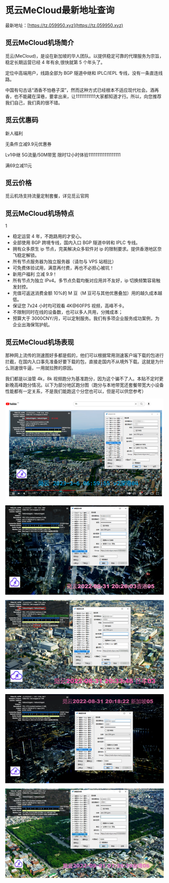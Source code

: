 # 觅云MeCloud最新地址查询

最新地址：[https://tz.059950.xyz](https://tz.059950.xyz)

## 觅云MeCloud机场简介

觅云(MeCloud)，是设在新加坡的华人团队。以提供稳定可靠的代理服务为宗旨，稳定长期运营已经 4 年有余,很快就第 5 个年头了。

定位中高端用户，线路全部为 BGP 隧道中继和 IPLC/IEPL 专线，没有一条直连线路。

中国有句古话“酒香不怕巷子深”，然而这种方式已经根本不适应现代社会。酒再香，也不能藏在深巷，要拿出来，让11111111111大家都知道才行。所以，向您推荐我们自己，我们真的很不错。

## 觅云优惠码

新人福利

无条件立减9.9元优惠券

Lv1中继 5G流量/50M带宽 限时12小时体验111111111111111111

满69立减11元

## 觅云价格

觅云机场支持流量定制套餐，详见觅云官网

## 觅云MeCloud机场特点
1
* 稳定运营 4 年，不跑路用的才安心。
* 全部使用 BGP 跨境专线，国内入口 BGP 隧道中转和 IPLC 专线。
* 拥有众多原生 ip 节点，完美解决众多软件对 ip 的限制要求。提供香港地区奈飞稳定解锁。
* 所有节点服务器为独立服务器（请勿与 VPS 站相比）
* 可免费体验试用，满意再付费，再也不必担心被坑！
* 新用户福利 立减 9.9！
* 所有节点为独立 IPv4。多节点负载均衡对应用并不友好，ip 切换频繁容易触发封控。
* 充值可返送消费金额 10%的 M 豆（M 豆可与其他优惠叠加）用的越久成本越低。
* 保证您 7x24 小时均可观看 4K@60FPS 视频，高峰不卡。
* 不限制同时在线的设备数，也可以多人共用，分摊成本；
* 预算大于 3000CNY/月，可以定制服务。我们有多项企业服务成功案例，为企业出海保驾护航。

## 觅云MeCloud机场表现

那种网上流传的测速图好多都是假的，他们可以根据常用测速客户端下载的包进行拦截，在国内入口事先准备好要下载的包，直接走国内不从境外下载。这就是为什么测速很牛逼，一用就拉胯的原因。

我们都是以油管 4k，8k 视频跑分为基准跑分，因为这个骗不了人。本贴不定时更新晚高峰跑分情况。以下为部分地区跑分图（跑分与本地带宽还套餐带宽大小设备性能都有一定关系，不是我们能跑这个分您也可以，但是可以供您参考）

![image](https://raw.githubusercontent.com/winston779/miyun/main/imgs/mecloud-1.png)

![image](https://raw.githubusercontent.com/winston779/miyun/main/imgs/mecloud-2.png)

![image](https://raw.githubusercontent.com/winston779/miyun/main/imgs/mecloud-3.png)

![image](https://raw.githubusercontent.com/winston779/miyun/main/imgs/mecloud-4.png)

![image](https://raw.githubusercontent.com/winston779/miyun/main/imgs/mecloud-5.jpg)
